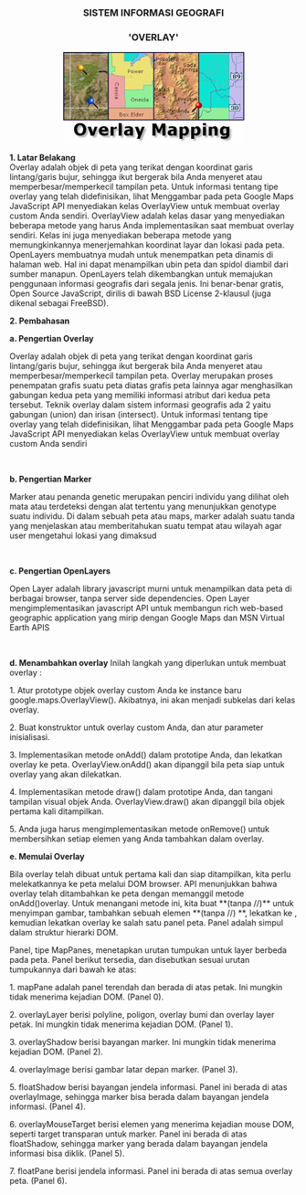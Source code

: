 <h3 align="center">SISTEM INFORMASI GEOGRAFI</h3>
<h3 align="center">
'OVERLAY'
</h3>


<p align="center">
  <img src="https://github.com/nadiaaaAR/Geographic-Information-System/blob/master/img/overlay.jpg">
</p>


**1. Latar Belakang**<br>
Overlay adalah objek di peta yang terikat dengan koordinat garis lintang/garis bujur, sehingga ikut bergerak bila Anda menyeret atau memperbesar/memperkecil tampilan peta. Untuk informasi tentang tipe overlay yang telah didefinisikan, lihat Menggambar pada peta Google Maps JavaScript API menyediakan kelas OverlayView untuk membuat overlay custom Anda sendiri. OverlayView adalah kelas dasar yang menyediakan beberapa metode yang harus Anda implementasikan saat membuat overlay sendiri. Kelas ini juga menyediakan beberapa metode yang memungkinkannya menerjemahkan koordinat layar dan lokasi pada peta. 
OpenLayers membuatnya mudah untuk menempatkan peta dinamis di halaman web. Hal ini dapat menampilkan ubin peta dan spidol diambil dari sumber manapun. OpenLayers telah dikembangkan untuk memajukan penggunaan informasi geografis dari segala jenis. Ini benar-benar gratis, Open Source JavaScript, dirilis di bawah BSD License 2-klausul (juga dikenal sebagai FreeBSD).

**2. Pembahasan**<br>

**a.	Pengertian Overlay**
<p>Overlay adalah objek di peta yang terikat dengan koordinat garis lintang/garis bujur, sehingga ikut bergerak bila Anda menyeret atau memperbesar/memperkecil tampilan peta. Overlay merupakan proses penempatan grafis suatu peta diatas grafis peta lainnya agar menghasilkan gabungan kedua peta yang memiliki informasi atribut dari kedua peta tersebut. Teknik overlay dalam sistem informasi geografis ada 2 yaitu gabungan (union) dan irisan (intersect). Untuk informasi tentang tipe overlay yang telah didefinisikan, lihat Menggambar pada peta Google Maps JavaScript API menyediakan kelas OverlayView untuk membuat overlay custom Anda sendiri</p><br>

**b.	Pengertian Marker**
<p>Marker atau penanda genetic merupakan penciri individu yang dilihat oleh mata atau terdeteksi dengan alat tertentu yang menunjukkan genotype suatu individu. Di dalam sebuah peta atau maps, marker adalah suatu tanda yang menjelaskan atau memberitahukan suatu tempat atau wilayah agar user mengetahui lokasi yang dimaksud</p><br>

**c.	Pengertian OpenLayers**
<p>Open Layer adalah library javascript murni untuk menampilkan data peta di berbagai browser, tanpa server side dependencies. Open Layer mengimplementasikan javascript API untuk membangun rich web-based geographic application yang mirip dengan Google Maps dan MSN Virtual Earth APIS</p><br>

**d.	Menambahkan overlay**
Inilah langkah yang diperlukan untuk membuat overlay :<br>

<p>1.	Atur prototype objek overlay custom Anda ke instance baru google.maps.OverlayView(). Akibatnya, ini akan menjadi subkelas dari kelas overlay.</p>
<p>2.	Buat konstruktor untuk overlay custom Anda, dan atur parameter inisialisasi.</p>
<p>3.	Implementasikan metode onAdd() dalam prototipe Anda, dan lekatkan overlay ke peta. OverlayView.onAdd() akan dipanggil bila peta siap untuk overlay yang akan dilekatkan.</p>
<p>4.	Implementasikan metode draw() dalam prototipe Anda, dan tangani tampilan visual objek Anda. OverlayView.draw() akan dipanggil bila objek pertama kali ditampilkan.</p>
<p>5.	Anda juga harus mengimplementasikan metode onRemove() untuk membersihkan setiap elemen yang Anda tambahkan dalam overlay.</p>


**e.	Memulai Overlay**
<p>Bila overlay telah dibuat untuk pertama kali dan siap ditampilkan, kita perlu melekatkannya ke peta melalui DOM browser. API menunjukkan bahwa overlay telah ditambahkan ke peta dengan memanggil metode onAdd()overlay. Untuk menangani metode ini, kita buat <//div//> **(tanpa //)** untuk menyimpan gambar, tambahkan sebuah elemen <//img//> **(tanpa //) **, lekatkan ke <//div//>, kemudian lekatkan overlay ke salah satu panel peta. Panel adalah simpul dalam struktur hierarki DOM.</p>
Panel, tipe MapPanes, menetapkan urutan tumpukan untuk layer berbeda pada peta. Panel berikut tersedia, dan disebutkan sesuai urutan tumpukannya dari bawah ke atas:<p>
<p>1.	mapPane adalah panel terendah dan berada di atas petak. Ini mungkin tidak menerima kejadian DOM. (Panel 0).</p>
<p>2.	overlayLayer berisi polyline, poligon, overlay bumi dan overlay layer petak. Ini mungkin tidak menerima kejadian DOM. (Panel 1).</p>
<p>3.	overlayShadow berisi bayangan marker. Ini mungkin tidak menerima kejadian DOM. (Panel 2).</p>
<p>4.	overlayImage berisi gambar latar depan marker. (Panel 3).</p>
<p>5.	floatShadow berisi bayangan jendela informasi. Panel ini berada di atas overlayImage, sehingga marker bisa berada dalam bayangan jendela informasi. (Panel 4).</p>
<p>6.	overlayMouseTarget berisi elemen yang menerima kejadian mouse DOM, seperti target transparan untuk marker. Panel ini berada di atas floatShadow, sehingga marker yang berada dalam bayangan jendela informasi bisa diklik. (Panel 5).</p>
<p>7.	floatPane berisi jendela informasi. Panel ini berada di atas semua overlay peta. (Panel 6).</p></p>

<!DOCTYPE html>
<html>
  <head>
    <title>Overlay</title>
    <link rel="stylesheet" href="https://openlayers.org/en/v3.20.1/css/ol.css" type="text/css">
    <!-- The line below is only needed for old environments like Internet Explorer and Android 4.x -->
    <script src="https://cdn.polyfill.io/v2/polyfill.min.js?features=requestAnimationFrame,Element.prototype.classList,URL"></script>
    <script src="https://openlayers.org/en/v3.20.1/build/ol.js"></script>
    <script src="https://code.jquery.com/jquery-2.2.3.min.js"></script>
    <link rel="stylesheet" href="https://maxcdn.bootstrapcdn.com/bootstrap/3.3.6/css/bootstrap.min.css">
    <script src="https://maxcdn.bootstrapcdn.com/bootstrap/3.3.6/js/bootstrap.min.js"></script>
    <style>
      #marker {
        width: 30px;
        height: 30px;
        border: 7px solid #088;
        border-radius: 60px;
        background-color: #0000CD;
        opacity: 3.0;

      }
      #bandung {
        text-decoration: none;
        color: #FF0000;
        font-size: 11pt;
        font-weight: bold;
      }
      #marker1 {
        width: 30px;
        height: 30px;
        border: 7px solid #088;
        border-radius: 60px;
        background-color: #0000CD;
        opacity: 3.0;
      }
      #bulukumba {
        text-decoration: none;
        color: #FF0000;
        font-size: 11pt;
        font-weight: bold;
      }

.popover-content {
        min-width: 180px;
      }
    </style>
  </head>
  <body>
    <div id="map" class="map"></div>
    <div style="display: none;">
      <!-- Clickable label for Vienna -->
      <a class="overlay" id="bandung" target="_blank" href="https://id.wikipedia.org/wiki/Kota_Bandung">Bandung</a>
      <div id="marker" title="Marker"></div>
      <!-- Clickable label for Vienna -->
      <a class="overlay" id”bulukumba" target="_blank" href="https://id.wikipedia.org/wiki/bulukumba">Bulukumba</a>
      <div id="marker1" title="Marker"></div>
      <!-- Popup -->
      <div id="popup" title="Welcome to My Maps"></div>
    </div>
    <script>

      var map = new ol.Map({
        layers: [
          new ol.layer.Tile({
            source: new ol.source.XYZ({
              url: 'https://map.vas.web.id/wmts/agm/webmercator/{z}/{x}/{y}.png'
            })
          })
        ],
        target: 'map',
        view: new ol.View({
          center: ol.proj.transform([118.015776, -2.6000285], 'EPSG:4326', 'EPSG:3857'),
          zoom: 5
        })
      });

      var pos = ol.proj.fromLonLat([107.609810,-6.914744]);

      // Vienna marker
      var marker = new ol.Overlay({
        position: pos,
        positioning: 'center-center',
        element: document.getElementById('marker'),
        stopEvent: false
      });
      map.addOverlay(marker);

// Vienna label
      var bandung = new ol.Overlay({
        position: pos,
        element: document.getElementById('bandung')
      });
      map.addOverlay(bandung);

      var pos1 = ol.proj.fromLonLat([105.3794937,-6.4457721]);

      // Vienna marker
      var marker1 = new ol.Overlay({
        position: pos1,
        positioning: 'center-center',
        element: document.getElementById('marker1'),
        stopEvent: false
      });
      map.addOverlay(marker1);

      // Vienna label
      var bulukumba = new ol.Overlay({
        position: pos1,
        element: document.getElementById('bulukumba')
      });
      map.addOverlay(bulukumba);

      // Popup showing the position the user clicked
      var popup = new ol.Overlay({
        element: document.getElementById('popup')
      });
      map.addOverlay(popup);

      map.on('click', function(evt) {
        var element = popup.getElement();
        var coordinate = evt.coordinate;
        var hdms = ol.coordinate.toStringHDMS(ol.proj.transform(
            coordinate, 'EPSG:3857', 'EPSG:4326'));

        $(element).popover('destroy');
        popup.setPosition(coordinate);
        // the keys are quoted to prevent renaming in ADVANCED mode.
        $(element).popover({
          'placement': 'top',
          'animation': false,
          'html': true,
          'content': '<p>The location you clicked was:</p><code>' + hdms + '</code>'
        });
        $(element).popover('show');
      });
    </script>
  </body>
</html>

**Hasil Praktikum :**

<p align="center">
  <img src="https://github.com/nadiaaaAR/Geographic-Information-System/blob/master/img/map.png">
</p>

**3. Penutup**

**a. Kesimpulan**

Overlay merupakan proses penempatan grafis suatu peta diatas grafis peta lainnya agar menghasilkan gabungan kedua peta yang memiliki informasi atribut dari kedua peta tersebut. Teknik overlay dalam sistem informasi geografis ada 2 yaitu gabungan (union) dan irisan (intersect).

*b. Saran**

Selanjutnya untuk mendalami materi Overlay  dengan membaca sumber-sumber yang tersedia di buku maupun internet , dan melakukan praktikum mandiri.
-------

**Link Github** 	            :  https://github.com/nadiaaaAR/Geographic-Information-System<br>

**Referensi**	                :  http://openlayers.org/two/<br>

**Scan Plagiarisme**          : <br>
   
a. searchenginereport     :   https://drive.google.com/open?id=0B831iVXSuoJcd2NlUEtiMWdYTlk <br>
        
                       
b. smallseotools	      :   https://drive.google.com/open?id=0B831iVXSuoJcTlVKa1ZWTkRTU2s<br>

                      
-------

> - Fullname 				 : Nadia Ayu Lestari Arifin
> - Nickname 				 : Nadia
> - NPM		 				 : 1144002
> - Class	 				 : D4 TI 3C
> - Department  		     : Informatics Engineering
> - Collage					 : Politeknik Pos Indonesia


